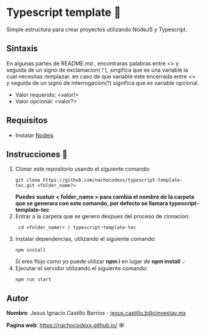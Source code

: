 
# Typescript template 🚀
Simple estructura para crear proyectos utilizando NodeJS y Typescript. 
## Sintaxis
En algunas partes de README.md , encontraras palabras entre <> y  seguida de un signo de exclamacion( ! ), singifica que es una variable la cual necesitas remplazar.  en caso de que variable este encerrada entre <> y seguida de un signo de interrogacion(?) significa que es variable opcional.  

 - Valor requerido: <valor!>
 - Valor opcional: <valor?>

## Requisitos

 - Instalar [Nodejs](https://nodejs.org/en/)

## Instrucciones  📝

 1. Clonar este repositorio usando el siguiente comando: 
	```
	git clone https://github.com/nachocodexx/typescript-template-tec.git <folder_name?>
	```
	**Puedes sustuir < folder_name > para cambia el nombre de la carpeta que se generara con este comando, por defecto se llamara typescript-template-tec**
 2. Entrar a la carpeta que se genero despues del proceso de clonacion: 
	 ```
	  cd <folder_name!> | typescript-template-tec 
	 ```
 3. Instalar dependencias, utilizando el siguiente comando:
	 ```
	 npm install
	 ```
	 Si eres flojo como yo puede utilizar **npm i** en lugar de **npm install** 💡
 4. Ejecutar el servidor utilizando el siguiente comando: 
	 ```
	 npm run start
	 ```
## Autor
**Nombre**: Jesus Ignacio Castillo Barrios - jesus.castillo.b@cinvestav.mx

**Pagina web**: https://nachocodexx.github.io/ 🕸️